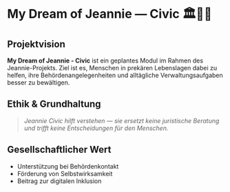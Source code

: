 
# My Dream of Jeannie — Civic 🏛️🧞‍♀️

## Projektvision

**My Dream of Jeannie - Civic** ist ein geplantes Modul im Rahmen des Jeannie-Projekts. Ziel ist es, Menschen in prekären Lebenslagen dabei zu helfen, ihre Behördenangelegenheiten und alltägliche Verwaltungsaufgaben besser zu bewältigen.

## Ethik & Grundhaltung

> *Jeannie Civic hilft verstehen — sie ersetzt keine juristische Beratung und trifft keine Entscheidungen für den Menschen.*

## Gesellschaftlicher Wert

- Unterstützung bei Behördenkontakt
- Förderung von Selbstwirksamkeit
- Beitrag zur digitalen Inklusion
